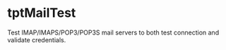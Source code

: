 # tptMailTest
Test IMAP/IMAPS/POP3/POP3S mail servers to both test connection and validate credentials.
